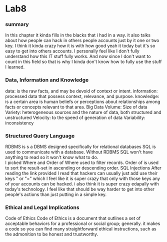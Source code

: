 # Lab8
### summary
In this chapter it kinda fills in the blacks that i had in a way. it also talks about how people can hack in others people accounts just by it one or two key. I think it kinda crazy how it is with how good yeah it today but it's so easy to get into others accounts. I personally feel like I don't fully understand how this IT stuff fully works. And now since I don't want to count in this field so that is why I kinda don't know how to fully use the stuff I learned. 
### Data, Information and Knowledge 
data: is the raw facts, and may be devoid of context or intent.
information: processed data that possess context, relevance, and purpose. 
knowledge: is a certain area is human beliefs or perceptions about relationships among facts or concepts relevant to that area.
Big Data
Volume: Size of data 
Variety: heterogeneous sources and the nature of data, both structured and unstructured
Velocity: to the speed of generation of data
Variability:  inconsistency 

### Structured Query Language 
RDBMS is s a DBMS designed specifically for relational databases
SQL is used to communicate with a database. 
Without RDBMS SQL won't have anything to read so it won't know what to do.  
I picked Where and Order of
Where used to filter records.
Order of is used to sort the result-set in ascending or descending order.
SQL Injections 
After reading the link provided I read that hackers can usually just add use their keys " or "=" which I feel like it is super crazy that only with those keys any of your accounts can be hacked. i also think it is super crazy edapally with today's technology. I feel like that should be way harder to get into other people's actions than just putting in a  simple key.

### Ethical and Legal Implications 
Code of Ethics
Code of Ethics is a document that outlines a set of acceptable behaviors for a professional or social group; generally.
it makes a code so you can find many straightforward ethical instructions, such as the admonition to be honest and trustworthy. 

